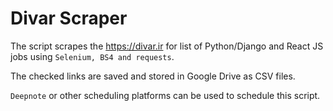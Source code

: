 # Divar Scraper

The script scrapes the https://divar.ir for list of Python/Django and React JS jobs using `Selenium, BS4 and requests`.

The checked links are saved and stored in Google Drive as CSV files.

`Deepnote` or other scheduling platforms can be used to schedule this script.
